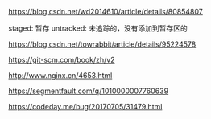 https://blog.csdn.net/wd2014610/article/details/80854807

staged: 暂存
untracked: 未追踪的，没有添加到暂存区的

https://blog.csdn.net/towrabbit/article/details/95224578

https://git-scm.com/book/zh/v2

http://www.nginx.cn/4653.html

https://segmentfault.com/q/1010000007760639

https://codeday.me/bug/20170705/31479.html
